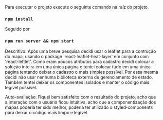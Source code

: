 Para executar o projeto execute o seguinte comando na raíz do projeto.
### `npm install`
Seguido por
### `npm run server && npm start`

Descritivo: Após uma breve pesquisa decidi usar o leaflet para a contrução do mapa, usando o package 'react-leaflet-heat-layer' em conjunto com 'react-leftlet'.
Como eram poucos atributos para cadastro decidi colocar a solução inteira em uma única página e tentei colocar tudo em uma única página
tentando deixar o cadastro o mais simples possível. Por essa mesma decidi não usar nenhuma biblioteca externa de gerenciamento de estado.
Também tentei deixar os componentes isolados e manter o código mais legível possível.

Auto-avaliação: Fiquei bem satisfeito com o resultado do projeto, acho que a interação com o usuário ficou intuitiva, acho que a componentização dos mapas poderia ter sido melhor, poderia ter utilizado o styled-components para deixar o código mais limpo e legível.